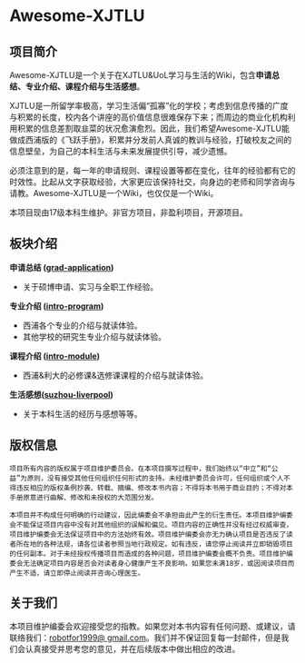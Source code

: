# Awesome-XJTLU

## 项目简介

Awesome-XJTLU是一个关于在XJTLU&UoL学习与生活的Wiki，包含**申请总结、专业介绍、课程介绍与生活感想**。

XJTLU是一所留学率极高，学习生活偏“孤寡”化的学校；考虑到信息传播的广度与积累的长度，校内各个讲座的高价值信息很难保存下来；而周边的商业化机构利用积累的信息差割取韭菜的状况愈演愈烈。因此，我们希望Awesome-XJTLU能做成西浦版的《飞跃手册》，积累并分发前人真诚的教训与经验，打破校友之间的信息壁垒，为自己的本科生活与未来发展提供引导，减少遗憾。

必须注意到的是，每一年的申请规则、课程设置等都在变化，往年的经验都有它的时效性。比起从文字获取经验，大家更应该保持社交，向身边的老师和同学咨询与请教。Awesome-XJTLU是一个Wiki，也仅仅是一个Wiki。

本项目现由17级本科生维护。非官方项目，非盈利项目，开源项目。

## 板块介绍

**申请总结 ([grad-application](grad-application/readme.md))**

- 关于硕博申请、实习与全职工作经验。

**专业介绍 ([intro-program](intro-program/readme.md))**

- 西浦各个专业的介绍与就读体验。
- 其他学校的研究生专业介绍与就读体验。

**课程介绍 ([intro-module](intro-module/readme.md))**

- 西浦&利大的必修课&选修课课程的介绍与就读体验。

**生活感想([suzhou-liverpool](suzhou-liverpool/readme.md))**

- 关于本科生活的经历与感想等等。

## 版权信息

```
项目所有内容的版权属于项目维护委员会。在本项目撰写过程中，我们始终以“中立”和“公益”为原则，没有接受其他任何组织任何形式的支持。未经维护委员会许可，任何组织或个人不得违反相应的版权条例抄袭、转载、摘编、修改本书内容；不得将本书用于商业目的；不得对本手册原意进行曲解、修改和未授权的大范围分发。

本项目并不构成任何明确的行动建议，因此编委会不承担由此产生的衍生责任。本项目维护编委会不能保证项目内容中没有对其他组织的误解和偏见。项目内容的正确性并没有经过权威审查，项目维护编委会无法保证项目中的方法始终有效。项目维护编委会亦无力确认项目是否违反了读者所在地的各种法规，请各位读者参照当地行政规定。如有违反，请您停止阅读并立即销毁项目的任何副本。对于未经授权传播项目而造成的各种问题，项目维护编委会概不负责。项目维护编委会无法确定项目内容是否会对读者身心健康产生不良影响。如果您未满18岁，或因阅读项目而产生不适，请立即停止阅读并咨询心理医生。       
```

## 关于我们

本项目维护编委会欢迎接受您的指教。如果您对本书内容有任何问题、或建议，请联络我们：[robotfor1999@ gmail.com](mailto:robotfor1999@gmail.com)。我们并不保证回复每一封邮件，但是我们会认真接受并思考您的意见，并在后续版本中做出相应的改进。 